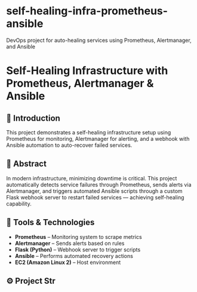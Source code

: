 # self-healing-infra-prometheus-ansible
DevOps project for auto-healing services using Prometheus, Alertmanager, and Ansible
# Self-Healing Infrastructure with Prometheus, Alertmanager & Ansible

## 📌 Introduction
This project demonstrates a self-healing infrastructure setup using Prometheus for monitoring, Alertmanager for alerting, and a webhook with Ansible automation to auto-recover failed services.

## 📄 Abstract
In modern infrastructure, minimizing downtime is critical. This project automatically detects service failures through Prometheus, sends alerts via Alertmanager, and triggers automated Ansible scripts through a custom Flask webhook server to restart failed services — achieving self-healing capability.

## 🧰 Tools & Technologies
- **Prometheus** – Monitoring system to scrape metrics
- **Alertmanager** – Sends alerts based on rules
- **Flask (Python)** – Webhook server to trigger scripts
- **Ansible** – Performs automated recovery actions
- **EC2 (Amazon Linux 2)** – Host environment

## ⚙️ Project Str

